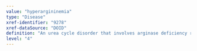 ```yaml
---
value: "hyperargininemia"
type: "Disease"
xref-identifier: "9278"
xref-dataSource: "DOID"
definition: "An urea cycle disorder that involves arginase deficiency resulting in elevated levels of plasma arginine.|OMIM mapping confirmed by DO. [SN]."
level: "4"
---
```

